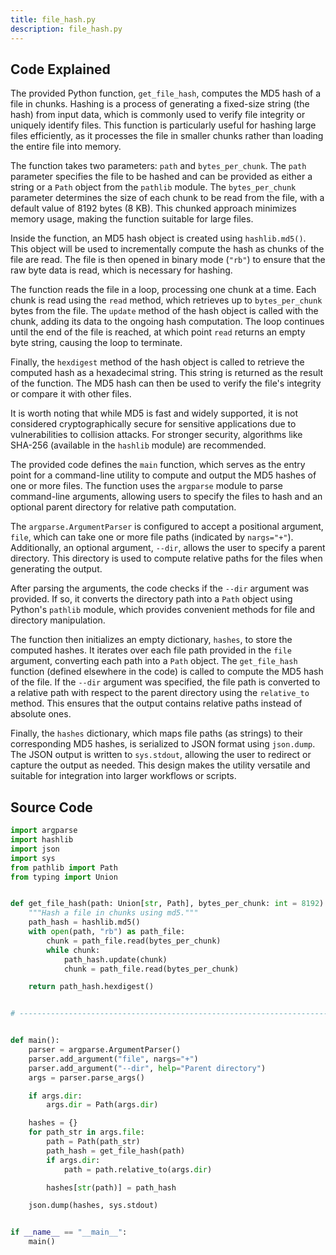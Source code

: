 ```yaml
---
title: file_hash.py
description: file_hash.py
---
```


## Code Explained

The provided Python function, `get_file_hash`, computes the MD5 hash of a file in chunks. Hashing is a process of generating a fixed-size string (the hash) from input data, which is commonly used to verify file integrity or uniquely identify files. This function is particularly useful for hashing large files efficiently, as it processes the file in smaller chunks rather than loading the entire file into memory.

The function takes two parameters: `path` and `bytes_per_chunk`. The `path` parameter specifies the file to be hashed and can be provided as either a string or a `Path` object from the `pathlib` module. The `bytes_per_chunk` parameter determines the size of each chunk to be read from the file, with a default value of 8192 bytes (8 KB). This chunked approach minimizes memory usage, making the function suitable for large files.

Inside the function, an MD5 hash object is created using `hashlib.md5()`. This object will be used to incrementally compute the hash as chunks of the file are read. The file is then opened in binary mode (`"rb"`) to ensure that the raw byte data is read, which is necessary for hashing.

The function reads the file in a loop, processing one chunk at a time. Each chunk is read using the `read` method, which retrieves up to `bytes_per_chunk` bytes from the file. The `update` method of the hash object is called with the chunk, adding its data to the ongoing hash computation. The loop continues until the end of the file is reached, at which point `read` returns an empty byte string, causing the loop to terminate.

Finally, the `hexdigest` method of the hash object is called to retrieve the computed hash as a hexadecimal string. This string is returned as the result of the function. The MD5 hash can then be used to verify the file's integrity or compare it with other files.

It is worth noting that while MD5 is fast and widely supported, it is not considered cryptographically secure for sensitive applications due to vulnerabilities to collision attacks. For stronger security, algorithms like SHA-256 (available in the `hashlib` module) are recommended.

The provided code defines the `main` function, which serves as the entry point for a command-line utility to compute and output the MD5 hashes of one or more files. The function uses the `argparse` module to parse command-line arguments, allowing users to specify the files to hash and an optional parent directory for relative path computation.

The `argparse.ArgumentParser` is configured to accept a positional argument, `file`, which can take one or more file paths (indicated by `nargs="+"`). Additionally, an optional argument, `--dir`, allows the user to specify a parent directory. This directory is used to compute relative paths for the files when generating the output.

After parsing the arguments, the code checks if the `--dir` argument was provided. If so, it converts the directory path into a `Path` object using Python's `pathlib` module, which provides convenient methods for file and directory manipulation.

The function then initializes an empty dictionary, `hashes`, to store the computed hashes. It iterates over each file path provided in the `file` argument, converting each path into a `Path` object. The `get_file_hash` function (defined elsewhere in the code) is called to compute the MD5 hash of the file. If the `--dir` argument was specified, the file path is converted to a relative path with respect to the parent directory using the `relative_to` method. This ensures that the output contains relative paths instead of absolute ones.

Finally, the `hashes` dictionary, which maps file paths (as strings) to their corresponding MD5 hashes, is serialized to JSON format using `json.dump`. The JSON output is written to `sys.stdout`, allowing the user to redirect or capture the output as needed. This design makes the utility versatile and suitable for integration into larger workflows or scripts.


## Source Code

```py
import argparse
import hashlib
import json
import sys
from pathlib import Path
from typing import Union


def get_file_hash(path: Union[str, Path], bytes_per_chunk: int = 8192) -> str:
    """Hash a file in chunks using md5."""
    path_hash = hashlib.md5()
    with open(path, "rb") as path_file:
        chunk = path_file.read(bytes_per_chunk)
        while chunk:
            path_hash.update(chunk)
            chunk = path_file.read(bytes_per_chunk)

    return path_hash.hexdigest()


# -----------------------------------------------------------------------------


def main():
    parser = argparse.ArgumentParser()
    parser.add_argument("file", nargs="+")
    parser.add_argument("--dir", help="Parent directory")
    args = parser.parse_args()

    if args.dir:
        args.dir = Path(args.dir)

    hashes = {}
    for path_str in args.file:
        path = Path(path_str)
        path_hash = get_file_hash(path)
        if args.dir:
            path = path.relative_to(args.dir)

        hashes[str(path)] = path_hash

    json.dump(hashes, sys.stdout)


if __name__ == "__main__":
    main()
```